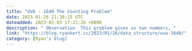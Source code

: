 ```yaml
---
title: "UVA - 1640 The Counting Problem"
date: 2023-01-26 21:30:25 UTC
dateadded: 2023-02-03 17:21:26 +0800
description: " Observation  This problem gives us two numbers, "
link: "https://blog.ryankert.cc/2023/01/26/data_structure/uva-1640/"
category: [Ryan's blog]
---
```


